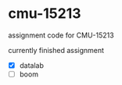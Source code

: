 # cmu-15213
assignment code for CMU-15213

currently finished assignment 
- [x] datalab
- [ ] boom 
